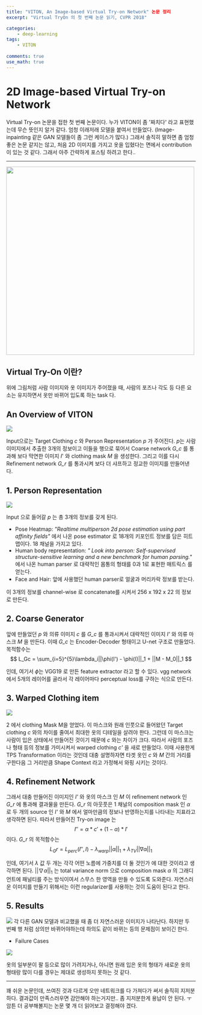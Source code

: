 ```yaml
---
title: "VITON, An Image-based Virtual Try-on Network" 논문 정리
excerpt: "Virtual TryOn 의 첫 번째 논문 읽기, CVPR 2018"

categories:
    - deep-learning
tags:
    - VITON
  
comments: true
use_math: true
---
```


# 2D Image-based Virtual Try-on Network

Virtual Try-on 논문을 접한 첫 번째 논문이다. 누가 VITON이 좀 '짜치다' 라고 표현했는데 무슨 뜻인지 알거 같다. 엄청 이래저래 모델을 붙여서 만들었다. (Image-inpainting 같은 GAN 모델들이 좀 그런 케이스가 많다.) 그래서 솔직히 말하면 좀 엄청 좋은 논문 같지는 않고, 처음 2D 이미지를 가지고 옷을 입혔다는 면에서 contribution 이 있는 것 같다. 그래서 아주 간략하게 포스팅 하려고 한다..

---
<img src="https://user-images.githubusercontent.com/43398106/146874595-cd911304-9efe-4fe7-8b11-3a7554961e12.png" width="500">

## Virtual Try-On 이란? 
위에 그림처럼 사람 이미지와 옷 이미지가 주어졌을 때, 사람의 포즈나 각도 등 다른 요소는 유지하면서 옷만 바뀌어 입도록 하는 task 다. 

## An Overview of VITON 

<img src="https://user-images.githubusercontent.com/43398106/146875025-3723a15d-cdd8-43d9-a6f7-a1917de68eb9.png" >

Input으로는 Target Clothing *c* 와 Person Representation *p* 가 주어진다. *p*는 사람 이미지에서 추출한 3개의 정보이고 이들을 행으로 묶어서 Coarse network *G_c* 를 통과해 보다 막연한 이미지 *I*' 와 clothing mask *M* 을 생성한다. 그리고 이를 다시 Refinement network *G_r* 를 통과시켜 보다 더 샤프하고 정교한 이미지를 만들어낸다. 

## 1. Person Representation
<img src="https://user-images.githubusercontent.com/43398106/146875230-5ad4d314-68a1-4f79-8751-09abacbb5018.png" >

Input 으로 들어갈 *p* 는 총 3개의 정보를 갖게 된다. 
* Pose Heatmap: *"Realtime multiperson 2d pose estimation using part affinity fields"* 에서 나온 pose estimator 로 18개의 키포인트 정보를 담은 히트맵이다. 18 채널을 가지고 있다. 
* Human body representation: *" Look into person: Self-supervised structure-sensitive learning and a new
benchmark for human parsing."* 에서 나온 human parser 로 대략적인 몸통의 형태를 0과 1로 표현한 매트릭스 를 얻는다. 
* Face and Hair: 앞에 사용했던 human parser로 얼굴과 머리카락 정보를 받는다. 

이 3개의 정보를 channel-wise 로 concatenate를 시켜서 256 x 192 x 22 의 정보로 만든다. 

## 2. Coarse Generator 
앞에 만들었던 *p* 와 의류 이미지 *c* 를 *G_c* 를 통과시켜서 대략적인 이미지 *I'* 와 의류 마스크 *M* 을 만든다. 이때 *G_c* 는 Encoder-Decoder 형태이고 U-net 구조로 만들었다. 목적함수는 
$$
L_Gc = \sum_{i=5}^{5}\lambda_i||\phi(I') - \phi(I)||_1 + ||M - M_0||_1
$$

인데, 여기서 $\phi$는 VGG19 로 만든 feature extractor 라고 할 수 있다. vgg network 에서 5개의 레이어를 골라서 각 레이어마다 perceptual loss를 구하는 식으로 만든다. 

## 3. Warped Clothing item 
<img src="https://user-images.githubusercontent.com/43398106/146878428-fdbbf7c9-91c9-476b-b698-bb3644072650.png">

2 에서 clothing Mask M을 얻었다. 이 마스크와 원래 인풋으로 들어왔던 Target clothing *c* 와의 차이를 줄여서 최대한 옷의 디테일을 살려야 한다. 그런데 이 마스크는 사람이 입은 상태에서 만들어진 것이기 때문에 *c* 와는 차이가 크다. 따라서 사람의 포즈나 형태 등의 정보를 가미시켜서 warped clothing *c'* 을 새로 만들었다. 이때 사용한게 TPS Transformation 이라는 것인데 대충 설명하자면 타겟 옷인 *c* 와 *M* 간의 거리를 구한다음 그 거리만큼 Shape Context 라고 가정해서 와핑 시키는 것이다. 

## 4. Refinement Network 

그래서 대충 만들어진 이미지인 *I'* 와 옷의 마스크 인 *M* 이 refinement network 인 *G_r* 에 통과해 결과물을 만든다. *G_r* 의 아웃풋은 1 채널의 composition mask 인 $\alpha$ 로 두 개의 source 인 *I'* 와 *M* 에서 얼마만큼의 정보나 반영하는지를 나타내는 지표라고 생각하면 된다. 따라서 만들어진 Try-on image 는 
$$ I'' = \alpha * c' + (1-\alpha) * I'
$$
이다. *G_r* 의 목적함수는 
$$L_Gr = L_{perc}(I'', I) - \lambda_{warp}||\alpha||_1 + \lambda_{TV}||\nabla\alpha||_1$$

인데, 여기서 $\lambda$ 값 두 개는 각각 어떤 노름에 가중치를 더 둘 것인가 에 대한 것이라고 생각하면 된다. $||\nabla\alpha||_1$ 는 total variance norm 으로 composition mask $\alpha$ 의 그래디언트에 패널티를 주는 방식이여서 스무스 한 영역을 만들 수 있도록 도와준다. 자연스러운 이미지를 만들기 위해서는 이런 regularizer를 사용하는 것이 도움이 된다고 한다. 

## 5. Results
<img src="https://user-images.githubusercontent.com/43398106/146880257-275a1a9a-54c3-444e-8c0e-26ee7c741896.png">
각 다른 GAN 모델과 비교했을 때 좀 더 자연스러운 이미지가 나타난다. 하지만 두 번째 행 처럼 상의만 바뀌어야하는데 하의도 같이 바뀌는 등의 문제점이 보이긴 한다. 

* Failure Cases 

<img src="https://user-images.githubusercontent.com/43398106/146880475-8420cd68-f321-4f67-8914-c03a20fe3ccd.png">

옷의 일부분이 팔 등으로 많이 가려지거나, 아니면 원래 입은 옷의 형태가 새로운 옷의 형태랑 많이 다를 경우는 제대로 생성하지 못하는 것 같다.

---

꽤 쉬운 논문인데, 쓰여진 것과 다르게 오만 네트워크를 다 가져다가 써서 솔직히 지저분하다. 결과값이 만족스러우면 감안해야 하는거지만.. 좀 지저분한게 용납이 안 된다. ㅜ 암튼 더 공부해볼지는 논문 몇 개 더 읽어보고 결정해야 겠다.